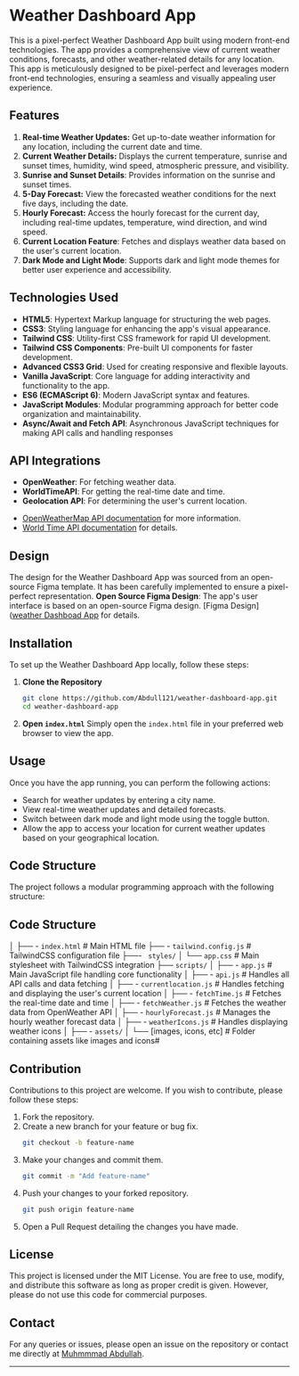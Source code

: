 # Weather Dashboard App

This is a pixel-perfect Weather Dashboard App built using modern front-end technologies. The app provides a comprehensive view of current weather conditions, forecasts, and other weather-related details for any location. This app is meticulously designed to be pixel-perfect and leverages modern front-end technologies, ensuring a seamless and visually appealing user experience.

## Features
1. **Real-time Weather Updates:**
Get up-to-date weather information for any location, including the current date and time.
2. **Current Weather Details:** 
Displays the current temperature, sunrise and sunset times, humidity, wind speed, atmospheric pressure, and visibility.
3. **Sunrise and Sunset Details**: Provides information on the sunrise and sunset times.
4. **5-Day Forecast:**
View the forecasted weather conditions for the next five days, including the date.
5. **Hourly Forecast:**
Access the hourly forecast for the current day, including real-time updates, temperature, wind direction, and wind speed.
6.  **Current Location Feature**:
 Fetches and displays weather data based on the user's current location.
7. **Dark Mode and Light Mode**:
 Supports dark and light mode themes for better user experience and accessibility.

## Technologies Used

- **HTML5**: Hypertext Markup language for structuring the web pages.
- **CSS3**: Styling language for enhancing the app's visual appearance.
- **Tailwind CSS**: Utility-first CSS framework for rapid UI development.
- **Tailwind CSS Components**: Pre-built UI components for faster development.
- **Advanced CSS3 Grid**: Used for creating responsive and flexible layouts.
- **Vanilla JavaScript**: Core language for adding interactivity and functionality to the app.
- **ES6 (ECMAScript 6)**: Modern JavaScript syntax and features.
- **JavaScript Modules**: Modular programming approach for better code organization and maintainability.
- **Async/Await and Fetch API**: Asynchronous JavaScript techniques for making API calls and handling responses

## API Integrations
- **OpenWeather**: For fetching weather data.
- **WorldTimeAPI**: For getting the real-time date and time.
- **Geolocation API**: For determining the user's current location.

* [OpenWeatherMap API documentation](https://openweathermap.org/api) for more information.
* [World Time API documentation](https://worldtimeapi.org/api) for details.

## Design
The design for the Weather Dashboard App was sourced from an open-source Figma template. It has been carefully implemented to ensure a pixel-perfect representation.
**Open Source Figma Design**: The app's user interface is based on an open-source Figma design.
[Figma Design]([weather Dashboad App](https://www.figma.com/design/7aWA4f1MiooSemq7KvTHbK/Weather-Dashboard-(Community)?node-id=1-3) for details.


## Installation

To set up the Weather Dashboard App locally, follow these steps:

1. **Clone the Repository**
    ```bash
    git clone https://github.com/Abdull121/weather-dashboard-app.git
    cd weather-dashboard-app
    ```

2. **Open `index.html`**
   Simply open the `index.html` file in your preferred web browser to view the app.

## Usage

Once you have the app running, you can perform the following actions:
- Search for weather updates by entering a city name.
- View real-time weather updates and detailed forecasts.
- Switch between dark mode and light mode using the toggle button.
- Allow the app to access your location for current weather updates based on your geographical location.

## Code Structure

The project follows a modular programming approach with the following structure:


## Code Structure
│
├── -  `index.html` # Main HTML file
├── - `tailwind.config.js` # TailwindCSS configuration file
├──- ` styles/`
│ └── `app.css` # Main stylesheet with TailwindCSS integration
├── `scripts/`
│ ├── -  `app.js` # Main JavaScript file handling core functionality
│ ├── - `api.js` # Handles all API calls and data fetching
│ ├── - `currentlocation.js` # Handles fetching and displaying the user's current location
│ ├── - `fetchTime.js` # Fetches the real-time date and time
│ ├── - `fetchWeather.js` # Fetches the weather data from OpenWeather API
│ ├── - `hourlyForecast.js` # Manages the hourly weather forecast data
│ ├── - `weatherIcons.js` # Handles displaying weather icons
│ 
├── - `assets/`
│ └── [images, icons, etc] # Folder containing assets like images and icons#



## Contribution

Contributions to this project are welcome. If you wish to contribute, please follow these steps:

1. Fork the repository.
2. Create a new branch for your feature or bug fix.
    ```bash
    git checkout -b feature-name
    ```
3. Make your changes and commit them.
    ```bash
    git commit -m "Add feature-name"
    ```
4. Push your changes to your forked repository.
    ```bash
    git push origin feature-name
    ```
5. Open a Pull Request detailing the changes you have made.

## License

This project is licensed under the MIT License. You are free to use, modify, and distribute this software as long as proper credit is given. However, please do not use this code for commercial purposes.

## Contact

For any queries or issues, please open an issue on the repository or contact me directly at [Muhmmmad Abdullah](mailto:abdullahiman8875@gmail.com).

---


